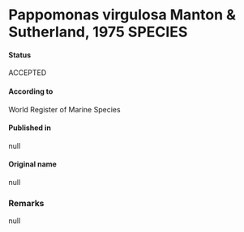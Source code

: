 Pappomonas virgulosa Manton & Sutherland, 1975 SPECIES
=======

#### Status
ACCEPTED

#### According to
World Register of Marine Species

#### Published in
null

#### Original name
null

### Remarks
null
